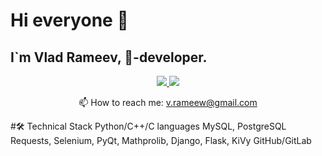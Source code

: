 # Hi everyone 👋
## I`m Vlad Rameev, 🐍-developer.
<p align='center'>
   <a href="https://www.linkedin.com/in/vlad-rameev-2a15b3242">
       <img src="https://img.shields.io/badge/linkedin-%230077B5.svg?&style=for-the-badge&logo=linkedin&logoColor=white"/>
   </a>
   <a href="https://t.me/VladislavRameev">
       <img src="https://img.shields.io/badge/Telegram-2CA5E0?style=for-the-badge&logo=telegram&logoColor=white"/>
   </a>
<p align='center'>
   📫 How to reach me: <a href='mailto:v.rameew@gmail.com'>v.rameew@gmail.com</a>
</p>
#🛠 Technical Stack
Python/C++/C languages
MySQL, PostgreSQL
Requests, Selenium, PyQt, Mathprolib, Django, Flask, KiVy
GitHub/GitLab
<!--
**VRameew/VRameew** is a ✨ _special_ ✨ repository because its `README.md` (this file) appears on your GitHub profile.

Here are some ideas to get you started:

- 🔭 I’m currently working on ...
- 🌱 I’m currently learning ...
- 👯 I’m looking to collaborate on ...
- 🤔 I’m looking for help with ...
- 💬 Ask me about ...
- 📫 How to reach me: ...
- 😄 Pronouns: ...
- ⚡ Fun fact: ...
-->
